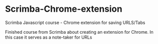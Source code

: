 # Scrimba-Chrome-extension
Scrimba Javascript course - Chrome extension for saving URLS/Tabs

Finished course from Scrimba about creating an extension for Chrome. In this case it serves as a note-taker for URLs
